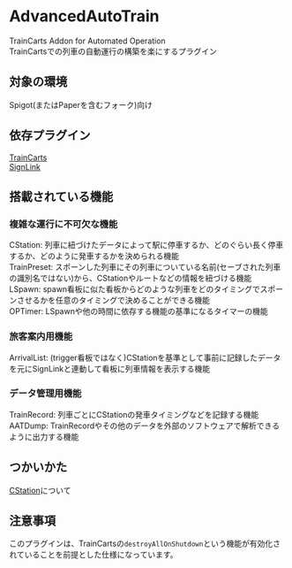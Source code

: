 # AdvancedAutoTrain
TrainCarts Addon for Automated Operation  
TrainCartsでの列車の自動運行の構築を楽にするプラグイン

## 対象の環境
Spigot(またはPaperを含むフォーク)向け

## 依存プラグイン
[TrainCarts](https://modrinth.com/plugin/traincarts)  
[SignLink](https://www.spigotmc.org/resources/signlink.39593/)

## 搭載されている機能
### 複雑な運行に不可欠な機能
CStation: 列車に紐づけたデータによって駅に停車するか、どのぐらい長く停車するか、どのように発車するかを決められる機能  
TrainPreset: スポーンした列車にその列車についている名前(セーブされた列車の識別名ではない)から、CStationやルートなどの情報を紐づける機能  
LSpawn: spawn看板に似た看板からどのような列車をどのタイミングでスポーンさせるかを任意のタイミングで決めることができる機能  
OPTimer: LSpawnや他の時間に依存する機能の基準になるタイマーの機能

### 旅客案内用機能
ArrivalList: (trigger看板ではなく)CStationを基準として事前に記録したデータを元にSignLinkと連動して看板に列車情報を表示する機能

### データ管理用機能
TrainRecord: 列車ごとにCStationの発車タイミングなどを記録する機能  
AATDump: TrainRecordやその他のデータを外部のソフトウェアで解析できるように出力する機能

## つかいかた
[CStation](docs/CStation.md)について

## 注意事項
このプラグインは、TrainCartsの`destroyAllOnShutdown`という機能が有効化されていることを前提とした仕様になっています。